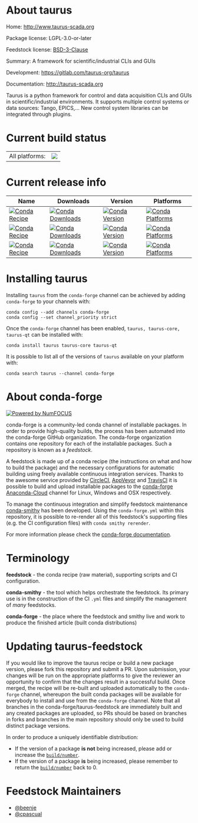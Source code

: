 About taurus
============

Home: http://www.taurus-scada.org

Package license: LGPL-3.0-or-later

Feedstock license: [BSD-3-Clause](https://github.com/conda-forge/taurus-feedstock/blob/main/LICENSE.txt)

Summary: A framework for scientific/industrial CLIs and GUIs

Development: https://gitlab.com/taurus-org/taurus

Documentation: http://taurus-scada.org

Taurus is a python framework for control and data
acquisition CLIs and GUIs in scientific/industrial environments.
It supports multiple control systems or data sources: Tango, EPICS,...
New control system libraries can be integrated through plugins.


Current build status
====================


<table><tr><td>All platforms:</td>
    <td>
      <a href="https://dev.azure.com/conda-forge/feedstock-builds/_build/latest?definitionId=11717&branchName=main">
        <img src="https://dev.azure.com/conda-forge/feedstock-builds/_apis/build/status/taurus-feedstock?branchName=main">
      </a>
    </td>
  </tr>
</table>

Current release info
====================

| Name | Downloads | Version | Platforms |
| --- | --- | --- | --- |
| [![Conda Recipe](https://img.shields.io/badge/recipe-taurus-green.svg)](https://anaconda.org/conda-forge/taurus) | [![Conda Downloads](https://img.shields.io/conda/dn/conda-forge/taurus.svg)](https://anaconda.org/conda-forge/taurus) | [![Conda Version](https://img.shields.io/conda/vn/conda-forge/taurus.svg)](https://anaconda.org/conda-forge/taurus) | [![Conda Platforms](https://img.shields.io/conda/pn/conda-forge/taurus.svg)](https://anaconda.org/conda-forge/taurus) |
| [![Conda Recipe](https://img.shields.io/badge/recipe-taurus--core-green.svg)](https://anaconda.org/conda-forge/taurus-core) | [![Conda Downloads](https://img.shields.io/conda/dn/conda-forge/taurus-core.svg)](https://anaconda.org/conda-forge/taurus-core) | [![Conda Version](https://img.shields.io/conda/vn/conda-forge/taurus-core.svg)](https://anaconda.org/conda-forge/taurus-core) | [![Conda Platforms](https://img.shields.io/conda/pn/conda-forge/taurus-core.svg)](https://anaconda.org/conda-forge/taurus-core) |
| [![Conda Recipe](https://img.shields.io/badge/recipe-taurus--qt-green.svg)](https://anaconda.org/conda-forge/taurus-qt) | [![Conda Downloads](https://img.shields.io/conda/dn/conda-forge/taurus-qt.svg)](https://anaconda.org/conda-forge/taurus-qt) | [![Conda Version](https://img.shields.io/conda/vn/conda-forge/taurus-qt.svg)](https://anaconda.org/conda-forge/taurus-qt) | [![Conda Platforms](https://img.shields.io/conda/pn/conda-forge/taurus-qt.svg)](https://anaconda.org/conda-forge/taurus-qt) |

Installing taurus
=================

Installing `taurus` from the `conda-forge` channel can be achieved by adding `conda-forge` to your channels with:

```
conda config --add channels conda-forge
conda config --set channel_priority strict
```

Once the `conda-forge` channel has been enabled, `taurus, taurus-core, taurus-qt` can be installed with:

```
conda install taurus taurus-core taurus-qt
```

It is possible to list all of the versions of `taurus` available on your platform with:

```
conda search taurus --channel conda-forge
```


About conda-forge
=================

[![Powered by
NumFOCUS](https://img.shields.io/badge/powered%20by-NumFOCUS-orange.svg?style=flat&colorA=E1523D&colorB=007D8A)](https://numfocus.org)

conda-forge is a community-led conda channel of installable packages.
In order to provide high-quality builds, the process has been automated into the
conda-forge GitHub organization. The conda-forge organization contains one repository
for each of the installable packages. Such a repository is known as a *feedstock*.

A feedstock is made up of a conda recipe (the instructions on what and how to build
the package) and the necessary configurations for automatic building using freely
available continuous integration services. Thanks to the awesome service provided by
[CircleCI](https://circleci.com/), [AppVeyor](https://www.appveyor.com/)
and [TravisCI](https://travis-ci.com/) it is possible to build and upload installable
packages to the [conda-forge](https://anaconda.org/conda-forge)
[Anaconda-Cloud](https://anaconda.org/) channel for Linux, Windows and OSX respectively.

To manage the continuous integration and simplify feedstock maintenance
[conda-smithy](https://github.com/conda-forge/conda-smithy) has been developed.
Using the ``conda-forge.yml`` within this repository, it is possible to re-render all of
this feedstock's supporting files (e.g. the CI configuration files) with ``conda smithy rerender``.

For more information please check the [conda-forge documentation](https://conda-forge.org/docs/).

Terminology
===========

**feedstock** - the conda recipe (raw material), supporting scripts and CI configuration.

**conda-smithy** - the tool which helps orchestrate the feedstock.
                   Its primary use is in the construction of the CI ``.yml`` files
                   and simplify the management of *many* feedstocks.

**conda-forge** - the place where the feedstock and smithy live and work to
                  produce the finished article (built conda distributions)


Updating taurus-feedstock
=========================

If you would like to improve the taurus recipe or build a new
package version, please fork this repository and submit a PR. Upon submission,
your changes will be run on the appropriate platforms to give the reviewer an
opportunity to confirm that the changes result in a successful build. Once
merged, the recipe will be re-built and uploaded automatically to the
`conda-forge` channel, whereupon the built conda packages will be available for
everybody to install and use from the `conda-forge` channel.
Note that all branches in the conda-forge/taurus-feedstock are
immediately built and any created packages are uploaded, so PRs should be based
on branches in forks and branches in the main repository should only be used to
build distinct package versions.

In order to produce a uniquely identifiable distribution:
 * If the version of a package **is not** being increased, please add or increase
   the [``build/number``](https://docs.conda.io/projects/conda-build/en/latest/resources/define-metadata.html#build-number-and-string).
 * If the version of a package **is** being increased, please remember to return
   the [``build/number``](https://docs.conda.io/projects/conda-build/en/latest/resources/define-metadata.html#build-number-and-string)
   back to 0.

Feedstock Maintainers
=====================

* [@beenje](https://github.com/beenje/)
* [@cpascual](https://github.com/cpascual/)

